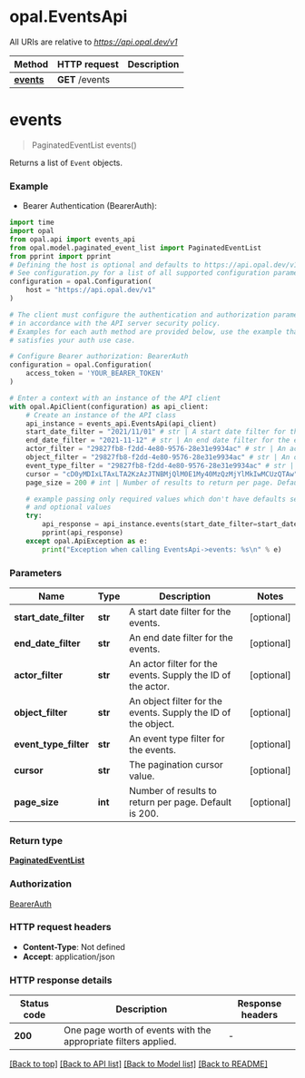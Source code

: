 # opal.EventsApi

All URIs are relative to *https://api.opal.dev/v1*

Method | HTTP request | Description
------------- | ------------- | -------------
[**events**](EventsApi.md#events) | **GET** /events | 


# **events**
> PaginatedEventList events()



Returns a list of `Event` objects.

### Example

* Bearer Authentication (BearerAuth):

```python
import time
import opal
from opal.api import events_api
from opal.model.paginated_event_list import PaginatedEventList
from pprint import pprint
# Defining the host is optional and defaults to https://api.opal.dev/v1
# See configuration.py for a list of all supported configuration parameters.
configuration = opal.Configuration(
    host = "https://api.opal.dev/v1"
)

# The client must configure the authentication and authorization parameters
# in accordance with the API server security policy.
# Examples for each auth method are provided below, use the example that
# satisfies your auth use case.

# Configure Bearer authorization: BearerAuth
configuration = opal.Configuration(
    access_token = 'YOUR_BEARER_TOKEN'
)

# Enter a context with an instance of the API client
with opal.ApiClient(configuration) as api_client:
    # Create an instance of the API class
    api_instance = events_api.EventsApi(api_client)
    start_date_filter = "2021/11/01" # str | A start date filter for the events. (optional)
    end_date_filter = "2021-11-12" # str | An end date filter for the events. (optional)
    actor_filter = "29827fb8-f2dd-4e80-9576-28e31e9934ac" # str | An actor filter for the events. Supply the ID of the actor. (optional)
    object_filter = "29827fb8-f2dd-4e80-9576-28e31e9934ac" # str | An object filter for the events. Supply the ID of the object. (optional)
    event_type_filter = "29827fb8-f2dd-4e80-9576-28e31e9934ac" # str | An event type filter for the events. (optional)
    cursor = "cD0yMDIxLTAxLTA2KzAzJTNBMjQlM0E1My40MzQzMjYlMkIwMCUzQTAw" # str | The pagination cursor value. (optional)
    page_size = 200 # int | Number of results to return per page. Default is 200. (optional)

    # example passing only required values which don't have defaults set
    # and optional values
    try:
        api_response = api_instance.events(start_date_filter=start_date_filter, end_date_filter=end_date_filter, actor_filter=actor_filter, object_filter=object_filter, event_type_filter=event_type_filter, cursor=cursor, page_size=page_size)
        pprint(api_response)
    except opal.ApiException as e:
        print("Exception when calling EventsApi->events: %s\n" % e)
```


### Parameters

Name | Type | Description  | Notes
------------- | ------------- | ------------- | -------------
 **start_date_filter** | **str**| A start date filter for the events. | [optional]
 **end_date_filter** | **str**| An end date filter for the events. | [optional]
 **actor_filter** | **str**| An actor filter for the events. Supply the ID of the actor. | [optional]
 **object_filter** | **str**| An object filter for the events. Supply the ID of the object. | [optional]
 **event_type_filter** | **str**| An event type filter for the events. | [optional]
 **cursor** | **str**| The pagination cursor value. | [optional]
 **page_size** | **int**| Number of results to return per page. Default is 200. | [optional]

### Return type

[**PaginatedEventList**](PaginatedEventList.md)

### Authorization

[BearerAuth](../README.md#BearerAuth)

### HTTP request headers

 - **Content-Type**: Not defined
 - **Accept**: application/json


### HTTP response details

| Status code | Description | Response headers |
|-------------|-------------|------------------|
**200** | One page worth of events with the appropriate filters applied. |  -  |

[[Back to top]](#) [[Back to API list]](../README.md#documentation-for-api-endpoints) [[Back to Model list]](../README.md#documentation-for-models) [[Back to README]](../README.md)

